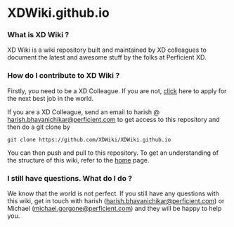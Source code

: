 XDWiki.github.io
================

### What is XD Wiki ?

XD Wiki is a wiki repository built and maintained by XD colleagues to document the latest and awesome stuff by the folks at Perficient XD.

### How do I contribute to XD Wiki ?

Firstly, you need to be a XD Colleague. If you are not, [click](http://www.perficient.com/About/Careers) here to apply for the next best job in the world. 

If you are a XD Colleague, send an email to harish @ harish.bhavanichikar@perficient.com to get access to this repository and then do a git clone by 
```
git clone https://github.com/XDWiki/XDWiki.github.io
```
You can then push and pull to this repository. To get an understanding of the structure of this wiki, refer to the [home](http://xdwiki.github.io/#!index.md) page.

### I still have questions. What do I do ?

We know that the world is not perfect. If you still have any questions with this wiki, get in touch with harish (harish.bhavanichikar@perficient.com) or Michael (michael.gorgone@perficient.com) and they will be happy to help you.
